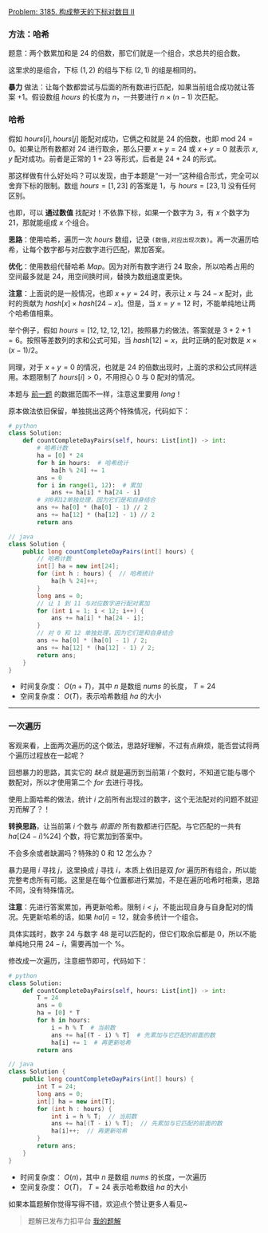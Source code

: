 [Problem: 3185. 构成整天的下标对数目 II](https://leetcode.cn/problems/count-pairs-that-form-a-complete-day-ii/description/)

### 方法：哈希

题意：两个数累加和是 $24$ 的倍数，那它们就是一个组合，求总共的组合数。

这里求的是组合，下标 $(1,2)$ 的组与下标 $(2,1)$ 的组是相同的。

**暴力** 做法：让每个数都尝试与后面的所有数进行匹配，如果当前组合成功就让答案 $+1$。假设数组 $hours$ 的长度为 $n$，一共要进行 $n\times(n-1)$ 次匹配。

### 哈希

假如 $hours[i],hours[j]$ 能配对成功，它俩之和就是 $24$ 的倍数，也即 $\text{mod }24=0$。如果让所有数都对 $24$ 进行取余，那么只要 $x+y=24$ 或 $x+y=0$ 就表示 $x,y$ 配对成功。前者是正常的 $1+23$ 等形式，后者是 $24+24$ 的形式。

那这样做有什么好处吗？可以发现，由于本题是“一对一”这种组合形式，完全可以舍弃下标的限制。数组 $hours=[1,23]$ 的答案是 $1$，与 $hours=[23,1]$ 没有任何区别。

也即，可以 **通过数值** 找配对！不依靠下标，如果一个数字为 $3$，有 $x$ 个数字为 $21$，那就能组成 $x$ 个组合。

**思路**：使用哈希，遍历一次 $hours$ 数组，记录 `(数值,对应出现次数)`。再一次遍历哈希，让每个数字都与对应数字进行匹配，累加答案。

**优化**：使用数组代替哈希 $Map$。因为对所有数字进行 $24$ 取余，所以哈希占用的空间最多就是 $24$，用空间换时间，替换为数组速度更快。

**注意**：上面说的是一般情况，也即 $x+y=24$ 时，表示让 $x$ 与 $24-x$ 配对，此时的贡献为 $hash[x]\times hash[24-x]$。但是，当 $x=y=12$ 时，不能单纯地让两个哈希值相乘。

举个例子，假如 $hours=[12,12,12,12]$，按照暴力的做法，答案就是 $3+2+1=6$。按照等差数列的求和公式可知，当 $hash[12]=x$，此时正确的配对数是 $x\times(x-1)/2$。

同理，对于 $x+y=0$ 的情况，也就是 $24$ 的倍数出现时，上面的求和公式同样适用。本题限制了 $hours[i]>0$，不用担心 $0$ 与 $0$ 配对的情况。

本题与 [前一题](https://leetcode.cn/problems/count-pairs-that-form-a-complete-day-i/description/) 的数据范围不一样，注意这里要用 $long$！

原本做法依旧保留，单独挑出这两个特殊情况，代码如下：

```Python
# python
class Solution:
    def countCompleteDayPairs(self, hours: List[int]) -> int:
        # 哈希计数
        ha = [0] * 24
        for h in hours:  # 哈希统计
            ha[h % 24] += 1
        ans = 0
        for i in range(1, 12):  # 累加
            ans += ha[i] * ha[24 - i]
        # 对0和12单独处理，因为它们是和自身结合
        ans += ha[0] * (ha[0] - 1) // 2
        ans += ha[12] * (ha[12] - 1) // 2
        return ans
```

```Java
// java
class Solution {
    public long countCompleteDayPairs(int[] hours) {
        // 哈希计数
        int[] ha = new int[24];
        for (int h : hours) {  // 哈希统计
            ha[h % 24]++;
        }
        long ans = 0;
        // 让 1 到 11 与对应数字进行配对累加
        for (int i = 1; i < 12; i++) {
            ans += ha[i] * ha[24 - i];
        }
        // 对 0 和 12 单独处理，因为它们是和自身结合
        ans += ha[0] * (ha[0] - 1) / 2;
        ans += ha[12] * (ha[12] - 1) / 2;
        return ans;
    }
}
```

- 时间复杂度： $O(n+T)$，其中 $n$ 是数组 $nums$ 的长度， $T=24$
- 空间复杂度： $O(T)$，表示哈希数组 $ha$ 的大小

---

### 一次遍历

客观来看，上面两次遍历的这个做法，思路好理解，不过有点麻烦，能否尝试将两个遍历过程放在一起呢？

回想暴力的思路，其实它的 *缺点* 就是遍历到当前第 $i$ 个数时，不知道它能与哪个数配对，所以才使用第二个 $for$ 去进行寻找。

使用上面哈希的做法，统计 $i$ 之前所有出现过的数字，这个无法配对的问题不就迎刃而解了？！

**转换思路**，让当前第 $i$ 个数与 *前面的* 所有数都进行匹配。与它匹配的一共有 $ha[(24-i)\%24]$ 个数，将它累加到答案中。

不会多余或者缺漏吗？特殊的 $0$ 和 $12$ 怎么办？

暴力是用 $i$ 寻找 $j$，这里换成 $j$ 寻找 $i$，本质上依旧是双 $for$ 遍历所有组合，所以能完整考虑所有可能。这里是在每个位置都进行累加，不是在遍历哈希时相乘，思路不同，没有特殊情况。

**注意**：先进行答案累加，再更新哈希。限制 $i<j$，不能出现自身与自身配对的情况。先更新哈希的话，如果 $ha[i]=12$，就会多统计一个组合。

具体实践时，数字 $24$ 与数字 $48$ 是可以匹配的，但它们取余后都是 $0$，所以不能单纯地只用 $24-i$，需要再加一个 %。

修改成一次遍历，注意细节即可，代码如下：

```Python
# python
class Solution:
    def countCompleteDayPairs(self, hours: List[int]) -> int:
        T = 24
        ans = 0
        ha = [0] * T
        for h in hours:
            i = h % T  # 当前数
            ans += ha[(T - i) % T]  # 先累加与它匹配的前面的数
            ha[i] += 1  # 再更新哈希
        return ans
```

```Java
// java
class Solution {
    public long countCompleteDayPairs(int[] hours) {
        int T = 24;
        long ans = 0;
        int[] ha = new int[T];
        for (int h : hours) {
            int i = h % T;  // 当前数
            ans += ha[(T - i) % T];  // 先累加与它匹配的前面的数
            ha[i]++;  // 再更新哈希
        }
        return ans;
    }
}
```

- 时间复杂度： $O(n)$，其中 $n$ 是数组 $nums$ 的长度，一次遍历
- 空间复杂度： $O(T)$， $T=24$ 表示哈希数组 $ha$ 的大小

如果本篇题解你觉得写得不错，欢迎点个赞让更多人看见~

> 题解已发布力扣平台 [我的题解](https://leetcode.cn/problems/count-pairs-that-form-a-complete-day-i/solutions/2960462/shu-zu-ha-xi-liang-ci-bian-li-yi-ci-bian-n892/)
